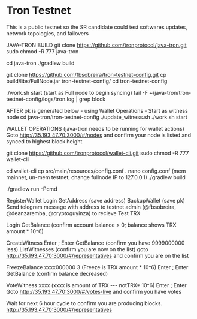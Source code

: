 # Tron Testnet 

This is a public testnet so the SR candidate could test softwares updates, network topologies, and failovers

JAVA-TRON BUILD
git clone https://github.com/tronprotocol/java-tron.git
sudo chmod -R 777 java-tron

cd java-tron
./gradlew build

git clone https://github.com/fbsobreira/tron-testnet-config.git
cp build/libs/FullNode.jar tron-testnet-config/
cd tron-testnet-config

./work.sh start  (start as Full node to begin syncing)
tail -F ~/java-tron/tron-testnet-config/logs/tron.log | grep block

AFTER pk is generated below - using Wallet Operations - Start as witness node
cd java-tron/tron-testnet-config
./update_witness.sh 	<Enter your node private key>
./work.sh start


WALLET OPERATIONS
(java-tron needs to be running for wallet actions)
Goto http://35.193.47.70:3000/#/nodes and confirm your node is listed and synced to highest block height

git clone https://github.com/tronprotocol/wallet-cli.git
sudo chmod -R 777 wallet-cli

cd wallet-cli
cp src/main/resources/config.conf .
nano config.conf  (mem mainnet, un-mem testnet, change fullnode IP to 127.0.0.1)
./gradlew build

./gradlew run -Pcmd

RegisterWallet <enter pw of choice>
Login <pw>
GetAddress    (save address)
BackupWallet  (save pk)
Send telegram message with address to testnet admin (@fbsobreira, @deanzaremba, @cryptoguyinza) to recieve Test TRX

Login
GetBalance (confirm account balance > 0; balance shows TRX amount * 10^6)

CreateWitness  <web url of choice>
Enter <y>;   Enter <password>
GetBalance  (confirm you have 9999000000 less)
ListWitnesses  (confirm you are now on the list)
goto http://35.193.47.70:3000/#/representatives and confirm you are on the list

FreezeBalance xxxx000000 3   (Freeze is TRX amount * 10^6)
Enter <y>;   Enter <password>
GetBalance  (confirm balance decreased)

VoteWitness <account address> xxxx  (xxxx is amount of TRX --- notTRX* 10^6)
Enter <y>;   Enter <password>
Goto http://35.193.47.70:3000/#/votes-live and confirm you have votes


Wait for next 6 hour cycle to confirm you are producing blocks.
http://35.193.47.70:3000/#/representatives
